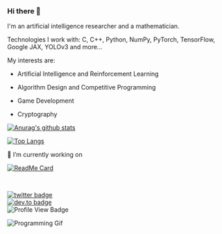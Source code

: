 ### Hi there 👋

I'm an artificial intelligence researcher and a mathematician.

Technologies I work with: C, C++, Python, NumPy, PyTorch, TensorFlow, Google JAX, YOLOv3 and more...

My interests are:

- Artificial Intelligence and Reinforcement Learning

- Algorithm Design and Competitive Programming

- Game Development

- Cryptography

  

[![Anurag's github stats](https://github-readme-stats.vercel.app/api?username=cyber-art&theme=dracula&show_icons=True)](https://github.com/cyber-art/github-readme-stats)

[![Top Langs](https://github-readme-stats.vercel.app/api/top-langs/?username=cyber-art&theme=dracula&layout=compact)](https://github.com/cyber-art/github-readme-stats)



🔭 I’m currently working on

[![ReadMe Card](https://github-readme-stats.vercel.app/api/pin/?username=cyber-art&repo=RealTimeObjectDetection&theme=dracula)](https://github.com/cyber-art/RealTimeObjectDetection)

<br/>

[![twitter badge](https://img.shields.io/badge/twitter-@cyb3r_art-%231FA1F1?style=flat&logo=twitter&logoColor=white)](https://twitter.com/cyb3r_art)<br/>[![dev.to badge](https://img.shields.io/badge/linkedin-cyber_art-%230177B5?style=flat&logo=linkedin)](https://www.linkedin.com/in/uguryagmur/)<br/>![Profile View Badge](https://komarev.com/ghpvc/?username=cyber-art&color=red&style=flat)<br/>

![Programming Gif](https://cdn.dribbble.com/users/926537/screenshots/4502924/python-2.gif)

<!--
**cyber-art/cyber-art** is a ✨ _special_ ✨ repository because its `README.md` (this file) appears on your GitHub profile.

Here are some ideas to get you started:

- 🔭 I’m currently working on ...
- 🌱 I’m currently learning ...
- 👯 I’m looking to collaborate on ...
- 🤔 I’m looking for help with ...
- 💬 Ask me about ...
- 📫 How to reach me: ...
- 😄 Pronouns: ...
- ⚡ Fun fact: ...
  -->